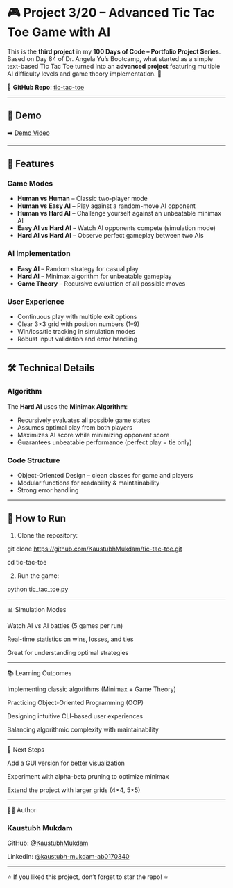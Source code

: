 # 🎮 Project 3/20 – Advanced Tic Tac Toe Game with AI

This is the **third project** in my **100 Days of Code – Portfolio Project Series**.  
Based on Day 84 of Dr. Angela Yu’s Bootcamp, what started as a simple text-based Tic Tac Toe turned into an **advanced project** featuring multiple AI difficulty levels and game theory implementation. 🚀  

🔗 **GitHub Repo**: [tic-tac-toe](https://github.com/KaustubhMukdam/tic-tac-toe)  

---

## 🎥 Demo
➡️ [Demo Video](./demo.mp4)

---

## 🚀 Features

### Game Modes
- **Human vs Human** – Classic two-player mode  
- **Human vs Easy AI** – Play against a random-move AI opponent  
- **Human vs Hard AI** – Challenge yourself against an unbeatable minimax AI  
- **Easy AI vs Hard AI** – Watch AI opponents compete (simulation mode)  
- **Hard AI vs Hard AI** – Observe perfect gameplay between two AIs  

### AI Implementation
- **Easy AI** – Random strategy for casual play  
- **Hard AI** – Minimax algorithm for unbeatable gameplay  
- **Game Theory** – Recursive evaluation of all possible moves  

### User Experience
- Continuous play with multiple exit options  
- Clear 3×3 grid with position numbers (1–9)  
- Win/loss/tie tracking in simulation modes  
- Robust input validation and error handling  

---

## 🛠️ Technical Details

### Algorithm
The **Hard AI** uses the **Minimax Algorithm**:  
- Recursively evaluates all possible game states  
- Assumes optimal play from both players  
- Maximizes AI score while minimizing opponent score  
- Guarantees unbeatable performance (perfect play = tie only)  

### Code Structure
- Object-Oriented Design – clean classes for game and players  
- Modular functions for readability & maintainability  
- Strong error handling  

---

## 🎯 How to Run

1. Clone the repository:

git clone https://github.com/KaustubhMukdam/tic-tac-toe.git

cd tic-tac-toe

2. Run the game:

python tic_tac_toe.py

---

📊 Simulation Modes

Watch AI vs AI battles (5 games per run)

Real-time statistics on wins, losses, and ties

Great for understanding optimal strategies

---

📚 Learning Outcomes

Implementing classic algorithms (Minimax + Game Theory)

Practicing Object-Oriented Programming (OOP)

Designing intuitive CLI-based user experiences

Balancing algorithmic complexity with maintainability

---

🔮 Next Steps

Add a GUI version for better visualization

Experiment with alpha-beta pruning to optimize minimax

Extend the project with larger grids (4×4, 5×5)

---

👨‍💻 Author

### Kaustubh Mukdam

GitHub: [@KaustubhMukdam](https://github.com/KaustubhMukdam)

LinkedIn: [@kaustubh-mukdam-ab0170340](www.linkedin.com/in/kaustubh-mukdam-ab0170340)

---

⭐ If you liked this project, don’t forget to star the repo! ⭐
